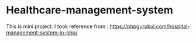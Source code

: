 # Healthcare-management-system
This is mini project: I took reference from : https://phpgurukul.com/hospital-management-system-in-php/
